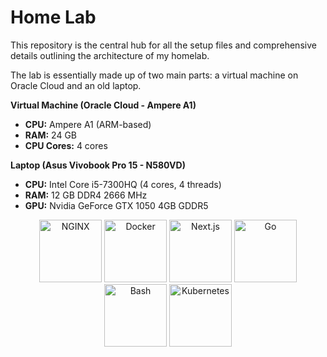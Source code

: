 # Home Lab

This repository is the central hub for all the setup files and comprehensive details outlining the architecture of my homelab.

The lab is essentially made up of two main parts: a virtual machine on Oracle Cloud and an old laptop.



**Virtual Machine (Oracle Cloud - Ampere A1)**
- **CPU:** Ampere A1 (ARM-based)
- **RAM:** 24 GB
- **CPU Cores:** 4 cores

**Laptop (Asus Vivobook Pro 15 - N580VD)**
- **CPU:** Intel Core i5-7300HQ (4 cores, 4 threads)
- **RAM:** 12 GB DDR4 2666 MHz
- **GPU:** Nvidia GeForce GTX 1050 4GB GDDR5

<p align="center">
  <img src="https://cdn.jsdelivr.net/gh/devicons/devicon/icons/nginx/nginx-original.svg" width="100px" height="auto" alt="NGINX">
  <img src="https://cdn.jsdelivr.net/gh/devicons/devicon/icons/docker/docker-original-wordmark.svg" width="100px" height="auto" alt="Docker">
  <img src="https://cdn.jsdelivr.net/gh/devicons/devicon/icons/nextjs/nextjs-original-wordmark.svg" width="100px" height="auto" alt="Next.js">
  <img src="https://cdn.jsdelivr.net/gh/devicons/devicon/icons/go/go-original-wordmark.svg" width="100px" height="auto" alt="Go">
  <img src="https://cdn.jsdelivr.net/gh/devicons/devicon/icons/bash/bash-original.svg" width="100px" height="auto" alt="Bash">
  <img src="https://cdn.jsdelivr.net/gh/devicons/devicon/icons/kubernetes/kubernetes-plain-wordmark.svg" width="100px" height="auto" alt="Kubernetes">
</p>

